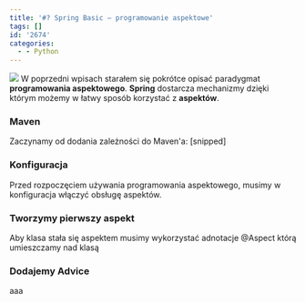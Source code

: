 ```yaml
---
title: '#? Spring Basic – programowanie aspektowe'
tags: []
id: '2674'
categories:
  - - Python
---
```


![](https://acntech.no/content/images/2016/10/logo-spring-103x60.png) W poprzedni wpisach starałem się pokrótce opisać paradygmat **programowania aspektowego**. **Spring** dostarcza mechanizmy dzięki którym możemy w łatwy sposób korzystać z **aspektów**.
<!-- more -->
### Maven

Zaczynamy od dodania zależności do Maven'a: \[snipped\]

### Konfiguracja

Przed rozpoczęciem używania programowania aspektowego, musimy w konfiguracja włączyć obsługę aspektów.

### Tworzymy pierwszy aspekt

Aby klasa stała się aspektem musimy wykorzystać adnotacje @Aspect którą umieszczamy nad klasą

### Dodajemy Advice

aaa